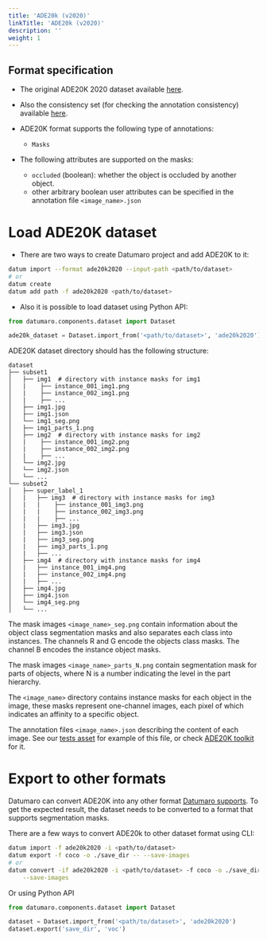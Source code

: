 ```yaml
---
title: 'ADE20k (v2020)'
linkTitle: 'ADE20k (v2020)'
description: ''
weight: 1
---
```


## Format specification

- The original ADE20K 2020 dataset available
[here](https://groups.csail.mit.edu/vision/datasets/ADE20K/).

- Also the consistency set (for checking the annotation consistency)
available [here](https://groups.csail.mit.edu/vision/datasets/ADE20K/ADE20K_2017_05_30_consistency.zip).

- ADE20K format supports the following type of annotations:
  - `Masks`

- The following attributes are supported on the masks:
  - `occluded` (boolean): whether the object is occluded by another object.
  - other arbitrary boolean user attributes can be specified
    in the annotation file `<image_name>.json`

# Load ADE20K dataset

- There are two ways to create Datumaro project and add ADE20K to it:

```bash
datum import --format ade20k2020 --input-path <path/to/dataset>
# or
datum create
datum add path -f ade20k2020 <path/to/dataset>
```

- Also it is possible to load dataset using Python API:

```python
from datumaro.components.dataset import Dataset

ade20k_dataset = Dataset.import_from('<path/to/dataset>', 'ade20k2020')
```

ADE20K dataset directory should has the following structure:

```
dataset
├── subset1
│   ├── img1  # directory with instance masks for img1
│   |    ├── instance_001_img1.png
│   |    ├── instance_002_img1.png
│   |    ├── ...
│   ├── img1.jpg
│   ├── img1.json
│   └── img1_seg.png
│   ├── img1_parts_1.png
│   ├── img2  # directory with instance masks for img2
│   |    ├── instance_001_img2.png
│   |    ├── instance_002_img2.png
│   |    ├── ...
│   └── img2.jpg
│   └── img2.json
│   └── ...
└── subset2
│   ├── super_label_1
│   |   ├── img3  # directory with instance masks for img3
│   |   |    ├── instance_001_img3.png
│   |   |    ├── instance_002_img3.png
│   |   |    ├── ...
│   |   ├── img3.jpg
│   |   ├── img3.json
│   |   ├── img3_seg.png
│   |   ├── img3_parts_1.png
│   |   ├── ...
│   ├── img4  # directory with instance masks for img4
│   |   ├── instance_001_img4.png
│   |   ├── instance_002_img4.png
│   |   ├── ...
│   ├── img4.jpg
│   ├── img4.json
│   └── img4_seg.png
│   └── ...
```

The mask images `<image_name>_seg.png` contain information about the object
class segmentation masks and also separates each class into instances.
The channels R and G encode the objects class masks.
The channel B encodes the instance object masks.

The mask images `<image_name>_parts_N.png` contain segmentation mask for
parts of objects, where N is a number indicating the level in the part
hierarchy.

The `<image_name>` directory contains instance masks for each
object in the image, these masks represent one-channel images,
each pixel of which indicates an affinity to a specific object.

The annotation files `<image_name>.json` describing the content of each image.
See our [tests asset](../../tests/assets/ade20k2020_dataset)
for example of this file,
or check [ADE20K toolkit](https://github.com/CSAILVision/ADE20K) for it.
# Export to other formats

Datumaro can convert ADE20K into any other format [Datumaro supports](../user_manual.md#supported-formats).
To get the expected result, the dataset needs to be converted to a format
that supports segmentation masks.

There are a few ways to convert ADE20k to other dataset format using CLI:

```bash
datum import -f ade20k2020 -i <path/to/dataset>
datum export -f coco -o ./save_dir -- --save-images
# or
datum convert -if ade20k2020 -i <path/to/dataset> -f coco -o ./save_dir \
    --save-images
```

Or using Python API

```python
from datumaro.components.dataset import Dataset

dataset = Dataset.import_from('<path/to/dataset>', 'ade20k2020')
dataset.export('save_dir', 'voc')
```
